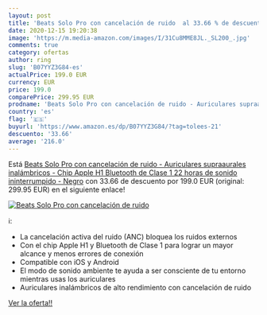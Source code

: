```yaml
---
layout: post
title: 'Beats Solo Pro con cancelación de ruido  al 33.66 % de descuento'
date: 2020-12-15 19:20:38
image: 'https://m.media-amazon.com/images/I/31Cu8MME8JL._SL200_.jpg'
comments: true
category: ofertas
author: ring
slug: 'B07YYZ3G84-es'
actualPrice: 199.0 EUR
currency: EUR
price: 199.0
comparePrice: 299.95 EUR
prodname: 'Beats Solo Pro con cancelación de ruido - Auriculares supraaurales inalámbricos - Chip Apple H1  Bluetooth de Clase 1  22 horas de sonido ininterrumpido - Negro'
country: 'es'
flag: '🇪🇸'
buyurl: 'https://www.amazon.es/dp/B07YYZ3G84/?tag=tolees-21'
descuento: '33.66'
average: '216.0'
---
```


Está [Beats Solo Pro con cancelación de ruido - Auriculares supraaurales inalámbricos - Chip Apple H1  Bluetooth de Clase 1  22 horas de sonido ininterrumpido - Negro](https://www.amazon.es/dp/B07YYZ3G84/?tag=tolees-21) con 33.66 de descuento por 199.0 EUR (original: 299.95 EUR) en el siguiente enlace!

[![Beats Solo Pro con cancelación de ruido ](https://m.media-amazon.com/images/I/31Cu8MME8JL._SL200_.jpg)](https://www.amazon.es/dp/B07YYZ3G84/?tag=tolees-21)

ℹ️:

- La cancelación activa del ruido (ANC) bloquea los ruidos externos
- Con el chip Apple H1 y Bluetooth de Clase 1 para lograr un mayor alcance y menos errores de conexión
- Compatible con iOS y Android
- El modo de sonido ambiente te ayuda a ser consciente de tu entorno mientras usas los auriculares
- Auriculares inalámbricos de alto rendimiento con cancelación de ruido

[Ver la oferta!!](https://www.amazon.es/dp/B07YYZ3G84/?tag=tolees-21)
